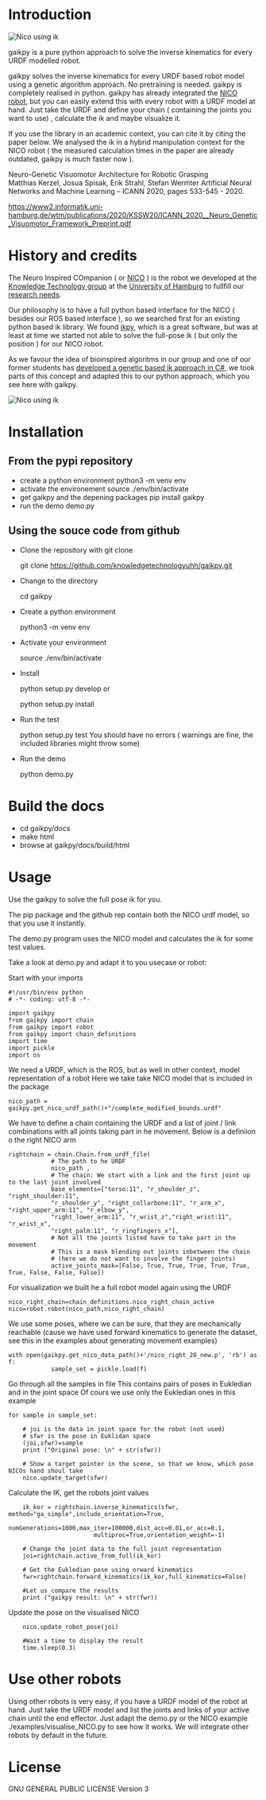 # Introduction

![Nico using ik](https://github.com/knowledgetechnologyuhh/gaikpy/blob/main/nico_ik.jpg?raw=true "NICO ik")

gaikpy is a pure python approach to solve the inverse kinematics for every URDF modelled robot.

gaikpy solves the inverse kinematics for every URDF based robot model using a genetic algorithm approach. No pretraining is needed. gaikpy is completely realised in python. gaikpy has already integrated the [NICO robot](https://www.inf.uni-hamburg.de/en/inst/ab/wtm/research/neurobotics/nico.html), but you can easily extend this with every robot with a URDF model at hand. Just take the URDF and define your chain ( containing the joints you want to use) , calculate the ik and maybe visualize it. 

If you use the library in an academic context, you can cite it by citing the paper below. We analysed the ik in a hybrid manipulation context for the NICO robot ( the measured calculation times in the paper are already outdated, gaikpy is much faster now ).

Neuro-Genetic Visuomotor Architecture for Robotic Grasping   
Matthias Kerzel, Josua Spisak, Erik Strahl, Stefan Wermter
Artificial Neural Networks and Machine Learning – ICANN 2020, pages 533-545 - 2020.

https://www2.informatik.uni-hamburg.de/wtm/publications/2020/KSSW20/ICANN_2020__Neuro_Genetic_Visuomotor_Framework_Preprint.pdf

# History and credits

The Neuro Inspired COmpanion ( or [NICO](https://www.inf.uni-hamburg.de/en/inst/ab/wtm/research/neurobotics/nico.html) ) is the robot we developed at the [Knowledge Technology group](https://www.inf.uni-hamburg.de/en/inst/ab/wtm/about.html) at the [University of Hamburg](https://www.uni-hamburg.de/en.html) to fullfill our [research needs](https://www2.informatik.uni-hamburg.de/wtm/publications/2017/KSMNHW17/NICO_RO-MAN_2017-PREPRINT-2017.pdf). 

Our philosophy is to have a full python based interface for the NICO ( besides our ROS based interface ), so we searched first for an existing python based ik library. We found [ikpy](https://github.com/Phylliade/ikpy), which is a great software, but was at least at time we started not able to solve the full-pose ik ( but only the position ) for our NICO robot. 

As we favour the idea of bioinspired algoritms in our group and one of our former students has [developed a genetic based ik approach in C#](https://ieeexplore.ieee.org/document/7866587), we took parts of this concept and adapted this to our python approach, which you see here with gaikpy.


![Nico using ik](https://github.com/knowledgetechnologyuhh/gaikpy/blob/main/nico_opt.gif?raw=true "NICO ik")

# Installation

## From the pypi repository

+ create a python environment
    python3 -m venv env
+ activate the environement
    source ./env/bin/activate
+ get gaikpy and the depening packages
    pip install gaikpy
+ run the demo
    demo.py

## Using the souce code from github

+ Clone the repository with git clone

    git clone https://github.com/knowledgetechnologyuhh/gaikpy.git
+ Change to the directory

    cd gaikpy
+ Create a python environment

    python3 -m venv env
+ Activate your environment 

    source ./env/bin/activate
+ Install

    python setup.py develop 
or 

    python setup.py install
+ Run the test

    python setup.py test
You should have no errors ( warnings are fine, the included libraries might throw some)
+ Run the demo

    python demo.py


# Build the docs

+ cd gaikpy/docs
+ make html
+ browse at gaikpy/docs/build/html

# Usage

Use the gaikpy to solve the full pose ik for you. 

The pip package and the github rep contain both the NICO urdf model, so that you use it instantly.

The demo.py program uses the NICO model and calculates the ik for some test values.

Take a look at demo.py and adapt it to you usecase or robot:

Start with your imports

    #!/usr/bin/env python
    # -*- coding: utf-8 -*-

    import gaikpy
    from gaikpy import chain
    from gaikpy import robot
    from gaikpy import chain_definitions
    import time
    import pickle
    import os


We need a URDF, which is the ROS, but as well in other context, model representation of a robot
Here we take take NICO model that is included in the package

    nico_path = gaikpy.get_nico_urdf_path()+"/complete_modified_bounds.urdf"

We have to define a chain containing the URDF and a list of joint / link combinations with all joints 
taking part in he movement. Below is a definiion o the right NICO arm

    rightchain = chain.Chain.from_urdf_file(
                # The path to he URDF
                nico_path , 
                # The chain: We start with a link and the first joint up to the last joint involved
                base_elements=["torso:11", "r_shoulder_z", "right_shoulder:11", 
                "r_shoulder_y", "right_collarbone:11", "r_arm_x", "right_upper_arm:11", "r_elbow_y", 
                "right_lower_arm:11", "r_wrist_z","right_wrist:11", "r_wrist_x", 
                "right_palm:11", "r_ringfingers_x"],
                # Not all the joints listed have to take part in the movement
                # This is a mask blending out joints inbetween the chain 
                # (here we do not want to involve the finger joints) 
                active_joints_mask=[False, True, True, True, True, True, True, False, False, False])


For visualization we built he a full robot model
again using the URDF

    nico_right_chain=chain_definitions.nico_right_chain_active
    nico=robot.robot(nico_path,nico_right_chain)

We use some poses, where we can be sure, that they are mechanically 
reachable (cause we have used forward kinematics to generate the dataset, see this in the examples about generating movement examples)

    with open(gaikpy.get_nico_data_path()+'/nico_right_20_new.p', 'rb') as f:
                sample_set = pickle.load(f)

Go through all the samples in file
This contains pairs of poses in Eukledian and in the joint space 
Of cours we use only the Eukledian ones in this example

    for sample in sample_set:

        # joi is the data in joint space for the robot (not used)
        # sfwr is the pose in Euklidan space
        (joi,sfwr)=sample
        print ("Original pose: \n" + str(sfwr))

        # Show a target pointer in the scene, so that we know, which pose NICOs hand shoul take 
        nico.update_target(sfwr)

Calculate the IK, get the robots joint values

        ik_kor = rightchain.inverse_kinematics(sfwr, method="ga_simple",include_orientation=True,
                            numGenerations=1000,max_iter=100000,dist_acc=0.01,or_acc=0.1,
                            multiproc=True,orientation_weight=-1)
        
        # Change the joint data to the full joint representation
        joi=rightchain.active_from_full(ik_kor)

        # Get the Eukledian pose using orward kinematics
        fwr=rightchain.forward_kinematics(ik_kor,full_kinematics=False)

        #Let us compare the results
        print ("gaikpy result: \n" + str(fwr))
        
Update the pose on the visualised NICO

        nico.update_robot_pose(joi)
        
        #Wait a time to display the result
        time.sleep(0.3)


# Use other robots

Using other robots is very easy, if you have a URDF model of the robot at hand. Just take the URDF model and list the joints and links of your active chain until the end effector. Just adapt the demo.py or the NICO example ./examples/visualise_NICO.py to see how it works.
We will integrate other robots by default in the future. 

# License

GNU GENERAL PUBLIC LICENSE Version 3